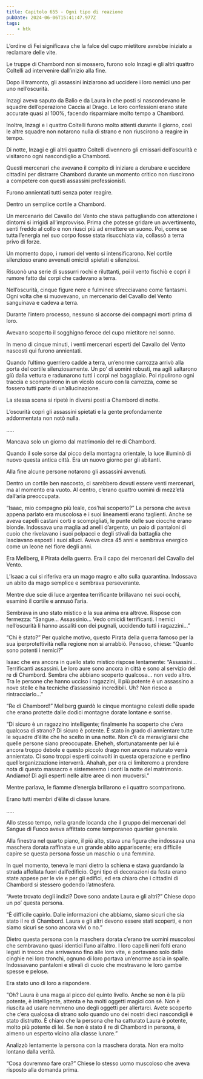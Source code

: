 ```yaml
---
title: Capitolo 655 - Ogni tipo di reazione
pubDate: 2024-06-06T15:41:47.977Z
tags:
    - htk
---
```


L’ordine di Fei significava che la falce del cupo mietitore avrebbe iniziato a reclamare delle vite.

Le truppe di Chambord non si mossero, furono solo Inzagi e gli altri quattro Coltelli ad intervenire dall’inizio alla fine.

Dopo il tramonto, gli assassini iniziarono ad uccidere i loro nemici uno per uno nell’oscurità.

Inzagi aveva saputo da Balio e da Laura in che posti si nascondevano le squadre dell’operazione Caccia al Drago. Le loro confessioni erano state accurate quasi al 100%, facendo risparmiare molto tempo a Chambord.

Inoltre, Inzagi e i quattro Coltelli furono molto attenti durante il giorno, così le altre squadre non notarono nulla di strano e non riuscirono a reagire in tempo.

Di notte, Inzagi e gli altri quattro Coltelli divennero gli emissari dell’oscurità e visitarono ogni nascondiglio a Chambord.

Questi mercenari che avevano il compito di iniziare a derubare e uccidere cittadini per distrarre Chambord durante un momento critico non riuscirono a competere con questi assassini professionisti.

Furono annientati tutti senza poter reagire.

Dentro un semplice cortile a Chambord.

Un mercenario del Cavallo del Vento che stava pattugliando con attenzione i dintorni si irrigidì all’improvviso. Prima che potesse gridare un avvertimento, sentì freddo al collo e non riuscì più ad emettere un suono. Poi, come se tutta l’energia nel suo corpo fosse stata risucchiata via, collassò a terra privo di forze.

Un momento dopo, i rumori del vento si intensificarono. Nel cortile silenzioso erano avvenuti omicidi spietati e silenziosi.

Risuonò una serie di sussurri rochi e riluttanti, poi il vento fischiò e coprì il rumore fatto dai corpi che cadevano a terra.

Nell’oscurità, cinque figure nere e fulminee sfrecciavano come fantasmi. Ogni volta che si muovevano, un mercenario del Cavallo del Vento sanguinava e cadeva a terra.

Durante l’intero processo, nessuno si accorse dei compagni morti prima di loro.

Avevano scoperto il sogghigno feroce del cupo mietitore nel sonno.

In meno di cinque minuti, i venti mercenari esperti del Cavallo del Vento nascosti qui furono annientati.

Quando l’ultimo guerriero cadde a terra, un’enorme carrozza arrivò alla porta del cortile silenziosamente. Un po’ di uomini robusti, ma agili saltarono giù dalla vettura e radunarono tutti i corpi nel bagagliaio. Poi ripulirono ogni traccia e scomparirono in un vicolo oscuro con la carrozza, come se fossero tutti parte di un’allucinazione.

La stessa scena si ripeté in diversi posti a Chambord di notte.

L’oscurità coprì gli assassini spietati e la gente profondamente addormentata non notò nulla.

…..

Mancava solo un giorno dal matrimonio del re di Chambord.

Quando il sole sorse dal picco della montagna orientale, la luce illuminò di nuovo questa antica città. Era un nuovo giorno per gli abitanti.

Alla fine alcune persone notarono gli assassini avvenuti.

Dentro un cortile ben nascosto, ci sarebbero dovuti essere venti mercenari, ma al momento era vuoto. Al centro, c’erano quattro uomini di mezz’età dall’aria preoccupata.

“Isaac, mio compagno più leale, cos’hai scoperto?” La persona che aveva appena parlato era muscolosa e i suoi lineamenti erano taglienti. Anche se aveva capelli castani corti e scompigliati, le punte delle sue ciocche erano bionde. Indossava una maglia ad anelli d’argento, un paio di pantaloni di cuoio che rivelavano i suoi polpacci e degli stivali da battaglia che lasciavano esposti i suoi alluci. Aveva circa 45 anni e sembrava energico come un leone nel fiore degli anni.

Era Mellberg, il Pirata della guerra. Era il capo dei mercenari del Cavallo del Vento.

L’Isaac a cui si riferiva era un mago magro e alto sulla quarantina. Indossava un abito da mago semplice e sembrava perseverante.

Mentre due scie di luce argentea terrificante brillavano nei suoi occhi, esaminò il cortile e annusò l’aria.

Sembrava in uno stato mistico e la sua anima era altrove. Rispose con fermezza: “Sangue… Assassinio… Vedo omicidi terrificanti. I nemici nell’oscurità li hanno assaliti con dei pugnali, uccidendo tutti i ragazzini…”

“Chi è stato?” Per qualche motivo, questo Pirata della guerra famoso per la sua iperprotettività nella regione non si arrabbiò. Pensoso, chiese: “Quanto sono potenti i nemici?”

Isaac che era ancora in quello stato mistico rispose lentamente: “Assassini… Terrificanti assassini. Le loro aure sono ancora in città e sono al servizio del re di Chambord. Sembra che abbiano scoperto qualcosa… non vedo altro. Tra le persone che hanno ucciso i ragazzini, il più potente è un assassino a nove stelle e ha tecniche d’assassinio incredibili. Uh? Non riesco a rintracciarlo…”

“Re di Chambord!” Mellberg guardò le cinque montagne celesti delle spade che erano protette dalle dodici montagne dorate lontane e sorrise.

“Di sicuro è un ragazzino intelligente; finalmente ha scoperto che c’era qualcosa di strano? Di sicuro è potente. È stato in grado di annientare tutte le squadre d’élite che ho scelto in una notte. Non c’è da meravigliarsi che quelle persone siano preoccupate. Eheheh, sfortunatamente per lui è ancora troppo debole e questo piccolo drago non ancora maturato verrà annientato. Ci sono troppi esperti coinvolti in questa operazione e perfino quell’organizzazione interverrà. Ahahah, per ora ci limiteremo a prendere nota di questo massacro e sistemeremo i conti la notte del matrimonio. Andiamo! Dì agli esperti nelle altre aree di non muoversi.”

Mentre parlava, le fiamme d’energia brillarono e i quattro scomparirono.

Erano tutti membri d’élite di classe lunare.

…..

Allo stesso tempo, nella grande locanda che il gruppo dei mercenari del Sangue di Fuoco aveva affittato come temporaneo quartier generale.

Alla finestra nel quarto piano, il più alto, stava una figura che indossava una maschera dorata raffinata e un grande abito appariscente; era difficile capire se questa persona fosse un maschio o una femmina.

In quel momento, teneva le mani dietro la schiena e stava guardando la strada affollata fuori dall’edificio. Ogni tipo di decorazioni da festa erano state appese per le vie e per gli edifici, ed era chiaro che i cittadini di Chambord si stessero godendo l’atmosfera.

“Avete trovato degli indizi? Dove sono andate Laura e gli altri?” Chiese dopo un po’ questa persona.

“È difficile capirlo. Dalle informazioni che abbiamo, siamo sicuri che sia stato il re di Chambord. Laura e gli altri devono essere stati scoperti, e non siamo sicuri se sono ancora vivi o no.”


Dietro questa persona con la maschera dorata c’erano tre uomini muscolosi che sembravano quasi identici l’uno all’altro. I loro capelli neri folti erano legati in trecce che arrivavano fino alle loro vite, e portavano solo delle cinghie nei loro tronchi, ognuno di loro portava un’enorme ascia in spalle. Indossavano pantaloni e stivali di cuoio che mostravano le loro gambe spesse e pelose.

Era stato uno di loro a rispondere.

“Oh? Laura è una maga al picco del quinto livello. Anche se non è la più potente, è intelligente, attenta e ha molti oggetti magici con sé. Non è riuscita ad usare nemmeno uno degli oggetti per allertarci. Avete scoperto che c’era qualcosa di strano solo quando uno dei nostri dieci nascondigli è stato distrutto. È chiaro che la persona che ha catturato Laura è potente, molto più potente di lei. Se non è stato il re di Chambord in persona, è almeno un esperto vicino alla classe lunare.”

Analizzò lentamente la persona con la maschera dorata. Non era molto lontano dalla verità.

“Cosa dovremmo fare ora?” Chiese lo stesso uomo muscoloso che aveva risposto alla domanda prima.



